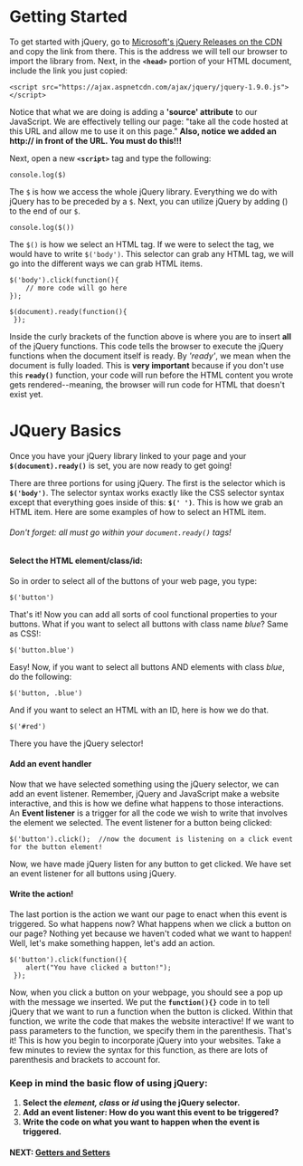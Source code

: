 # Getting Started

To get started with jQuery, go to [Microsoft's jQuery Releases on the CDN](https://docs.microsoft.com/en-us/aspnet/ajax/cdn/overview#jQuery_Releases_on_the_CDN_0) and copy the link from there. This is the address we will tell our browser to import the library from. Next, in the **`<head>`** portion of your HTML document, include the link you just copied:

`<script src="https://ajax.aspnetcdn.com/ajax/jquery/jquery-1.9.0.js"></script>`

Notice that what we are doing is adding a **'source' attribute** to our JavaScript. We are effectively telling our page: "take all the code hosted at this URL and allow me to use it on this page." **Also, notice we added an http:// in front of the URL. You must do this!!!**

Next, open a new **`<script>`** tag and type the following:

`console.log($)`

The `$` is how we access the whole jQuery library. Everything we do with jQuery has to be preceded by a `$`. Next, you can utilize jQuery by adding () to the end of our `$`.

`console.log($())`

The `$()` is how we select an HTML tag. If we were to select the tag, we would have to write `$('body')`. This selector can grab any HTML tag, we will go into the different ways we can grab HTML items.

```
$('body').click(function(){
    // more code will go here
});
```

```
$(document).ready(function(){
 });
```
Inside the curly brackets of the function above is where you are to insert **all** of the jQuery functions. This code tells the browser to execute the jQuery functions when the document itself is ready. By _'ready'_, we mean when the document is fully loaded. This is **very important** because if you don't use this **`ready()`** function, your code will run before the HTML content you wrote gets rendered--meaning, the browser will run code for HTML that doesn't exist yet.

# JQuery Basics

Once you have your jQuery library linked to your page and your **`$(document).ready()`** is set, you are now ready to get going!

There are three portions for using jQuery. The first is the selector which is **`$('body')`**. The selector syntax works exactly like the CSS selector syntax except that everything goes inside of this: **`$(' ')`**. This is how we grab an HTML item. Here are some examples of how to select an HTML item.

###### Don't forget: all must go within your `document.ready()` tags!

#### Select the HTML element/class/id:

So in order to select all of the buttons of your web page, you type:

```$('button')```

That's it! Now you can add all sorts of cool functional properties to your buttons. What if you want to select all buttons with class name _blue_? Same as CSS!:

```$('button.blue')```

Easy! Now, if you want to select all buttons AND elements with class _blue_, do the following:

```$('button, .blue')```

And if you want to select an HTML with an ID, here is how we do that.

```$('#red')```

There you have the jQuery selector!

#### Add an event handler

Now that we have selected something using the jQuery selector, we can add an event listener. Remember, jQuery and JavaScript make a website interactive, and this is how we define what happens to those interactions. An **Event listener** is a trigger for all the code we wish to write that involves the element we selected. The event listener for a button being clicked:

```$('button').click();  //now the document is listening on a click event for the button element!```

Now, we have made jQuery listen for any button to get clicked. We have set an event listener for all buttons using jQuery.

#### Write the action!

The last portion is the action we want our page to enact when this event is triggered. So what happens now? What happens when we click a button on our page? Nothing yet because we haven't coded what we want to happen! Well, let's make something happen, let's add an action.

```
$('button').click(function(){
    alert("You have clicked a button!");
 });
```

Now, when you click a button on your webpage, you should see a pop up with the message we inserted. We put the **`function(){}`** code in to tell jQuery that we want to run a function when the button is clicked. Within that function, we write the code that makes the website interactive! If we want to pass parameters to the function, we specify them in the parenthesis. That's it! This is how you begin to incorporate jQuery into your websites. Take a few minutes to review the syntax for this function, as there are lots of parenthesis and brackets to account for.

### **Keep in mind the basic flow of using jQuery:**

1. **Select the _element, class_ or _id_ using the jQuery selector.**
2. **Add an event listener: How do you want this event to be triggered?**
3. **Write the code on what you want to happen when the event is triggered.**


#### NEXT: [Getters and Setters](./getters_setters.md)

